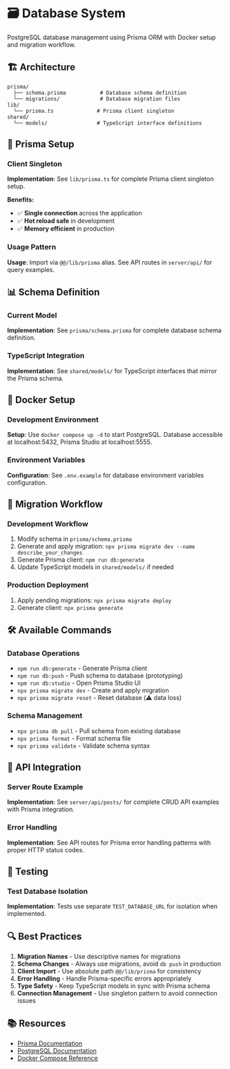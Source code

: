 # 🗃️ Database System

PostgreSQL database management using Prisma ORM with Docker setup and migration workflow.

## 🏗️ Architecture

```
prisma/
  ├── schema.prisma           # Database schema definition
  └── migrations/             # Database migration files
lib/
  └── prisma.ts              # Prisma client singleton
shared/
  └── models/                # TypeScript interface definitions
```

## 🔧 Prisma Setup

### Client Singleton

**Implementation**: See `lib/prisma.ts` for complete Prisma client singleton setup.

**Benefits:**

- ✅ **Single connection** across the application
- ✅ **Hot reload safe** in development
- ✅ **Memory efficient** in production

### Usage Pattern

**Usage**: Import via `@@/lib/prisma` alias. See API routes in `server/api/` for query examples.

## 📊 Schema Definition

### Current Model

**Implementation**: See `prisma/schema.prisma` for complete database schema definition.

### TypeScript Integration

**Implementation**: See `shared/models/` for TypeScript interfaces that mirror the Prisma schema.

## 🐳 Docker Setup

### Development Environment

**Setup**: Use `docker compose up -d` to start PostgreSQL. Database accessible at localhost:5432, Prisma Studio at localhost:5555.

### Environment Variables

**Configuration**: See `.env.example` for database environment variables configuration.

## 🔄 Migration Workflow

### Development Workflow

1. Modify schema in `prisma/schema.prisma`
2. Generate and apply migration: `npx prisma migrate dev --name describe_your_changes`
3. Generate Prisma client: `npm run db:generate`
4. Update TypeScript models in `shared/models/` if needed

### Production Deployment

1. Apply pending migrations: `npx prisma migrate deploy`
2. Generate client: `npx prisma generate`

## 🛠️ Available Commands

### Database Operations

- `npm run db:generate` - Generate Prisma client
- `npm run db:push` - Push schema to database (prototyping)
- `npm run db:studio` - Open Prisma Studio UI
- `npx prisma migrate dev` - Create and apply migration
- `npx prisma migrate reset` - Reset database (⚠️ data loss)

### Schema Management

- `npx prisma db pull` - Pull schema from existing database
- `npx prisma format` - Format schema file
- `npx prisma validate` - Validate schema syntax

## 🚀 API Integration

### Server Route Example

**Implementation**: See `server/api/posts/` for complete CRUD API examples with Prisma integration.

### Error Handling

**Implementation**: See API routes for Prisma error handling patterns with proper HTTP status codes.

## 🧪 Testing

### Test Database Isolation

**Implementation**: Tests use separate `TEST_DATABASE_URL` for isolation when implemented.

## 🔍 Best Practices

1. **Migration Names** - Use descriptive names for migrations
2. **Schema Changes** - Always use migrations, avoid `db push` in production
3. **Client Import** - Use absolute path `@@/lib/prisma` for consistency
4. **Error Handling** - Handle Prisma-specific errors appropriately
5. **Type Safety** - Keep TypeScript models in sync with Prisma schema
6. **Connection Management** - Use singleton pattern to avoid connection issues

## 📚 Resources

- [Prisma Documentation](https://www.prisma.io/docs)
- [PostgreSQL Documentation](https://www.postgresql.org/docs/)
- [Docker Compose Reference](https://docs.docker.com/compose/)

